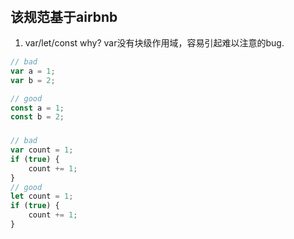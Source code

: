 ###### 

## 该规范基于airbnb

1. var/let/const  why? var没有块级作用域，容易引起难以注意的bug.

```js
// bad
var a = 1;
var b = 2;

// good
const a = 1;
const b = 2;
```

### 

```js
// bad
var count = 1;
if (true) {
    count += 1;
}
// good
let count = 1;
if (true) {
    count += 1;
}
```



